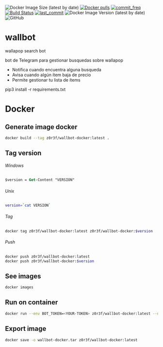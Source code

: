 ![Docker Image Size (latest by date)](https://img.shields.io/docker/image-size/z0r3f/wallbot-docker) [![Docker pulls](https://img.shields.io/docker/pulls/z0r3f/wallbot-docker?style=flat-square)](https://hub.docker.com/r/z0r3f/wallbot-docker)  [![commit_freq](https://img.shields.io/github/commit-activity/m/z0r3f/wallbot?style=flat-square)](https://github.com/z0r3f/wallbot/commits) [![Build Status](https://travis-ci.com/z0r3f/wallbot.svg)](https://travis-ci.com/z0r3f/wallbot)  [![last_commit](https://img.shields.io/github/last-commit/z0r3f/wallbot?style=flat-square)](https://github.com/z0r3f/wallbot/commits) ![Docker Image Version (latest by date)](https://img.shields.io/docker/v/z0r3f/wallbot-docker) ![GitHub](https://img.shields.io/github/license/z0r3f/wallbot)


# wallbot
wallapop search bot

bot de Telegram para gestionar busquedas sobre wallapop

- Notifica cuando encuentra alguna busqueda
- Avisa cuando algún ítem baja de precio
- Permite gestionar tu lista de ítems

pip3 install -r requirements.txt

# Docker

## Generate image docker

```bash
docker build --tag z0r3f/wallbot-docker:latest .
```

## Tag version

###### Windows
```ps
$version = Get-Content "VERSION"
```
###### Unix
```bash
version=`cat VERSION`
```

###### Tag
```bash
docker tag z0r3f/wallbot-docker:latest z0r3f/wallbot-docker:$version
```
###### Push
```bash
docker push z0r3f/wallbot-docker:latest 
docker push z0r3f/wallbot-docker:$version
```
## See images

```bash
docker images
```

## Run on container

```bash
docker run --env BOT_TOKEN=<YOUR-TOKEN> z0r3f/wallbot-docker:latest --name wallbot
```

## Export image
```bash
docker save -o wallbot-docker.tar z0r3f/wallbot-docker:latest
```